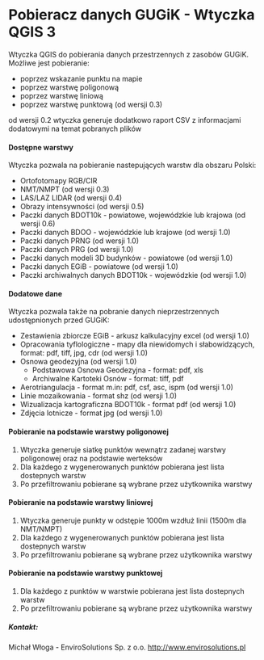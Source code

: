# Pobieracz danych GUGiK - Wtyczka QGIS 3
Wtyczka QGIS do pobierania danych przestrzennych z zasobów GUGiK. 
Możliwe jest pobieranie:
- poprzez wskazanie punktu na mapie
- poprzez warstwę poligonową
- poprzez warstwę liniową
- poprzez warstwę punktową (od wersji 0.3)

od wersji 0.2 wtyczka generuje dodatkowo raport CSV z informacjami dodatowymi na temat pobranych plików

#### Dostępne warstwy
Wtyczka pozwala na pobieranie nastepujących warstw dla obszaru Polski:
- Ortofotomapy RGB/CIR
- NMT/NMPT (od wersji 0.3)
- LAS/LAZ LIDAR (od wersji 0.4)
- Obrazy intensywności (od wersji 0.5)
- Paczki danych BDOT10k - powiatowe, wojewódzkie lub krajowa (od wersji 0.6)
- Paczki danych BDOO - wojewódzkie lub krajowe (od wersji 1.0)
- Paczki danych PRNG (od wersji 1.0)
- Paczki danych PRG (od wersji 1.0)
- Paczki danych modeli 3D budynków - powiatowe (od wersji 1.0)
- Paczki danych EGiB - powiatowe (od wersji 1.0)
- Paczki archiwalnych danych BDOT10k - wojewódzkie (od wersji 1.0)

#### Dodatowe dane
Wtyczka pozwala także na pobranie danych nieprzestrzennych udostępnionych przed GUGiK:
- Zestawienia zbiorcze EGiB - arkusz kalkulacyjny excel (od wersji 1.0)
- Opracowania tyflologiczne - mapy dla niewidomych i słabowidzących, format: pdf, tiff, jpg, cdr (od wersji 1.0)
- Osnowa geodezyjna (od wersji 1.0)
	- Podstawowa Osnowa Geodezyjna - format: pdf, xls
	- Archiwalne Kartoteki Osnów  - format: tiff, pdf
- Aerotriangulacja - format m.in: pdf, csf, asc, ispm (od wersji 1.0)
- Linie mozaikowania - format shz (od wersji 1.0)
- Wizualizacja kartograficzna BDOT10k - format pdf (od wersji 1.0)
- Zdjęcia lotnicze - format jpg (od wersji 1.0)

#### Pobieranie na podstawie warstwy poligonowej
1. Wtyczka generuje siatkę punktów wewnątrz zadanej warstwy poligonowej oraz na podstawie werteksów
2. Dla każdego z wygenerowanych punktów pobierana jest lista dostepnych warstw
3. Po przefiltrowaniu pobierane są wybrane przez użytkownika warstwy

#### Pobieranie na podstawie warstwy liniowej
1. Wtyczka generuje punkty w odstępie 1000m wzdłuż linii (1500m dla NMT/NMPT)
2. Dla każdego z wygenerowanych punktów pobierana jest lista dostepnych warstw
3. Po przefiltrowaniu pobierane są wybrane przez użytkownika warstwy

#### Pobieranie na podstawie warstwy punktowej
1. Dla każdego z punktów w warstwie pobierana jest lista dostepnych warstw
2. Po przefiltrowaniu pobierane są wybrane przez użytkownika warstwy

##### Kontakt:
Michał Włoga - EnviroSolutions Sp. z o.o. http://www.envirosolutions.pl